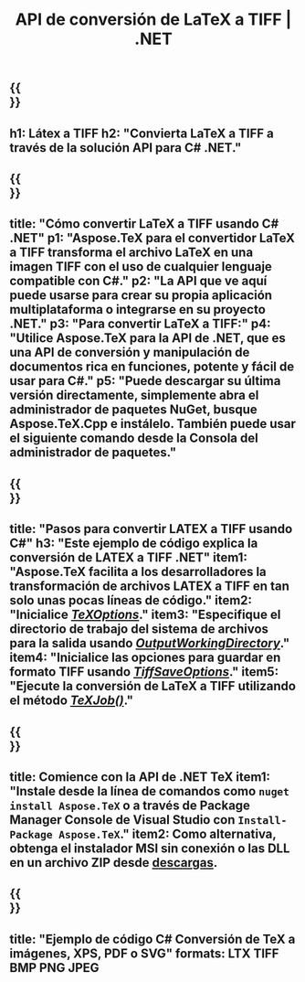 ﻿---
translation: true
template: /_templates/_conversion-child-net.md
title: API de conversión de LaTeX a TIFF | .NET
description: Funcionalidad de conversión de LaTeX a TIFF. Integre esta biblioteca .NET local en su proyecto o use aplicaciones multiplataforma para convertir LaTeX a TIFF.
keywords: latex a tiff api net, latex2tiff integra c#
url: /net/conversion/latex-to-tiff/
family: tex
platformtag: net
feature: conversion
informat: LATEX
outformat: TIFF
otherformats: BMP PNG JPEG PDF SVG XPS
---
{{<section banner>}}
---
h1: Látex a TIFF
h2: "Convierta LaTeX a TIFF a través de la solución API para C# .NET."
---

{{<section overview>}}
---
title: "Cómo convertir LaTeX a TIFF usando C# .NET"
p1: "Aspose.TeX para el convertidor LaTeX a TIFF transforma el archivo LaTeX en una imagen TIFF con el uso de cualquier lenguaje compatible con C#."
p2: "La API que ve aquí puede usarse para crear su propia aplicación multiplataforma o integrarse en su proyecto .NET."
p3: "Para convertir LaTeX a TIFF:"
p4: "Utilice Aspose.TeX para la API de .NET, que es una API de conversión y manipulación de documentos rica en funciones, potente y fácil de usar para C#."
p5: "Puede descargar su última versión directamente, simplemente abra el administrador de paquetes NuGet, busque Aspose.TeX.Cpp e instálelo. También puede usar el siguiente comando desde la Consola del administrador de paquetes."
---

{{<section feature1>}}
---
title: "Pasos para convertir LATEX a TIFF usando C#"
h3: "Este ejemplo de código explica la conversión de LATEX a TIFF .NET"
item1: "Aspose.TeX facilita a los desarrolladores la transformación de archivos LATEX a TIFF en tan solo unas pocas líneas de código."
item2: "Inicialice [*TeXOptions*](https://reference.aspose.com/tex/net/aspose.tex/texoptions/)."
item3: "Especifique el directorio de trabajo del sistema de archivos para la salida usando [*OutputWorkingDirectory*](https://reference.aspose.com/tex/net/aspose.tex/texoptions/outputworkingdirectory/)."
item4: "Inicialice las opciones para guardar en formato TIFF usando [*TiffSaveOptions*](https://reference.aspose.com/tex/net/aspose.tex.presentation.image/tiffsaveoptions/)."
item5: "Ejecute la conversión de LaTeX a TIFF utilizando el método [*TeXJob()*](https://reference.aspose.com/tex/net/aspose.tex/texjob/)."
---

{{<section feature2>}}
---
title: Comience con la API de .NET TeX
item1: "Instale desde la línea de comandos como ```nuget install Aspose.TeX``` o a través de Package Manager Console de Visual Studio con ```Install-Package Aspose.TeX```."
item2: Como alternativa, obtenga el instalador MSI sin conexión o las DLL en un archivo ZIP desde [descargas](https://downloads.aspose.com/tex/net).
---

{{<section widget>}}
---
title: "Ejemplo de código C# Conversión de TeX a imágenes, XPS, PDF o SVG"
formats: LTX TIFF BMP PNG JPEG
---